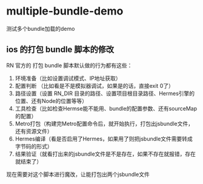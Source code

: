 # multiple-bundle-demo

测试多个bundle加载的demo

## ios 的打包 bundle 脚本的修改

RN 官方的 打包 bundle 脚本默认做的行为都有这些：

1. 环境准备（比如设置调试模式、IP地址获取）
2. 配置判断 （比如看是不是模拟器调试，如果是的话，直接exit 0了）
3. 路径设置（设置 RN_DIR 目录的路径、设置项目根目录路径、Hermes引擎的位置、还有Node的位置等等）
4. 工具检查（比如检查Hermse能不能用、bundle的配置参数、还有sourceMap的配置）
5. Metro打包（构建完Metro配置命令后，就开始执行，打包出jsbundle文件，还有资源文件）
6. Hermes编译（看是否启用了Hermes，如果用了则把jsbundle文件需要转成字节码的形式）
7. 结果验证（就看打出来的jsbundle文件是不是存在，如果不存在就报错，存在就结束了）

现在需要对这个脚本进行魔改，让能打包出两个jsbundle文件

